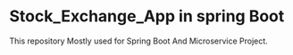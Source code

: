 # Stock_Exchange_App in spring Boot
This repository Mostly used for Spring Boot And Microservice  Project.


